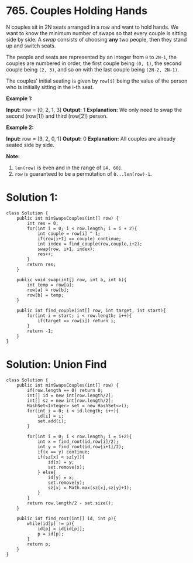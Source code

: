 # 765. Couples Holding Hands
N couples sit in 2N seats arranged in a row and want to hold hands. We want to know the minimum number of swaps so that every couple is sitting side by side. A  _swap_  consists of choosing  **any**  two people, then they stand up and switch seats.

The people and seats are represented by an integer from  `0`  to  `2N-1`, the couples are numbered in order, the first couple being  `(0, 1)`, the second couple being  `(2, 3)`, and so on with the last couple being  `(2N-2, 2N-1)`.

The couples' initial seating is given by  `row[i]`  being the value of the person who is initially sitting in the i-th seat.

**Example 1:**  

**Input:** row = [0, 2, 1, 3]
**Output:** 1
**Explanation:** We only need to swap the second (row[1]) and third (row[2]) person.

**Example 2:**  

**Input:** row = [3, 2, 0, 1]
**Output:** 0
**Explanation:** All couples are already seated side by side.

**Note:**

1.  `len(row)`  is even and in the range of  `[4, 60]`.
2.  `row`  is guaranteed to be a permutation of  `0...len(row)-1`.

# Solution 1: 
```
class Solution {
    public int minSwapsCouples(int[] row) {
        int res = 0;
        for(int i = 0; i < row.length; i = i + 2){
            int couple = row[i] ^ 1;
            if(row[i+1] == couple) continue;
            int index = find_couple(row,couple,i+2);
            swap(row, i+1, index);
            res++;
        }
        return res;
    }
    
    public void swap(int[] row, int a, int b){
        int temp = row[a];
        row[a] = row[b];
        row[b] = temp;
    } 

    public int find_couple(int[] row, int target, int start){
        for(int i = start; i < row.length; i++){
            if(target == row[i]) return i;
        }
        return -1;
    }
}
```


# Solution: Union Find
```
class Solution {
    public int minSwapsCouples(int[] row) {
        if(row.length == 0) return 0;
        int[] id = new int[row.length/2];
        int[] sz = new int[row.length/2];
        HashSet<Integer> set = new HashSet<>();
        for(int i = 0; i < id.length; i++){
            id[i] = i;
            set.add(i);
        } 
        
        for(int i = 0; i < row.length; i = i+2){
            int x = find_root(id,row[i]/2);
            int y = find_root(id,row[i+1]/2);
            if(x == y) continue;
            if(sz[x] < sz[y]){
                id[x] = y;
                set.remove(x);
            } else{
                id[y] = x;
                set.remove(y);
                sz[x] = Math.max(sz[x],sz[y]+1);
            }
        }
        return row.length/2 - set.size();
    }
    
    public int find_root(int[] id, int p){
        while(id[p] != p){
            id[p] = id[id[p]];
            p = id[p];
        }
        return p;
    }
}
```
